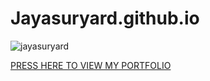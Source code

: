 # Jayasuryard.github.io
<p align="left"> <img src="https://komarev.com/ghpvc/?username=Jayasuryard&label=Repository%20views&color=0e75b6&style=flat" alt="jayasuryard" /> </p>

<a href="https://jayasuryard31.github.io/Portfolio/" target="blank">PRESS HERE TO VIEW MY PORTFOLIO</a> 
 
